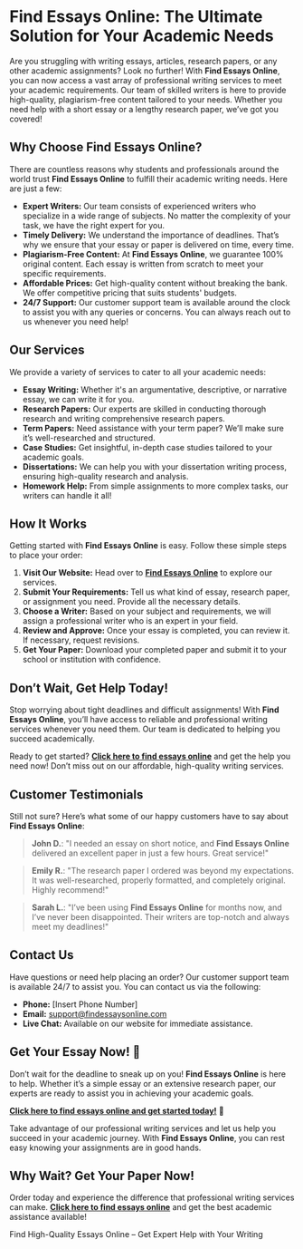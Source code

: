 <h1>Find Essays Online: The Ultimate Solution for Your Academic Needs</h1>

<p>Are you struggling with writing essays, articles, research papers, or any other academic assignments? Look no further! With <strong>Find Essays Online</strong>, you can now access a vast array of professional writing services to meet your academic requirements. Our team of skilled writers is here to provide high-quality, plagiarism-free content tailored to your needs. Whether you need help with a short essay or a lengthy research paper, we’ve got you covered!</p>

<h2>Why Choose <strong>Find Essays Online</strong>?</h2>

<p>There are countless reasons why students and professionals around the world trust <strong>Find Essays Online</strong> to fulfill their academic writing needs. Here are just a few:</p>

<ul>
  <li><strong>Expert Writers:</strong> Our team consists of experienced writers who specialize in a wide range of subjects. No matter the complexity of your task, we have the right expert for you.</li>
  <li><strong>Timely Delivery:</strong> We understand the importance of deadlines. That’s why we ensure that your essay or paper is delivered on time, every time.</li>
  <li><strong>Plagiarism-Free Content:</strong> At <strong>Find Essays Online</strong>, we guarantee 100% original content. Each essay is written from scratch to meet your specific requirements.</li>
  <li><strong>Affordable Prices:</strong> Get high-quality content without breaking the bank. We offer competitive pricing that suits students' budgets.</li>
  <li><strong>24/7 Support:</strong> Our customer support team is available around the clock to assist you with any queries or concerns. You can always reach out to us whenever you need help!</li>
</ul>

<h2>Our Services</h2>

<p>We provide a variety of services to cater to all your academic needs:</p>

<ul>
  <li><strong>Essay Writing:</strong> Whether it's an argumentative, descriptive, or narrative essay, we can write it for you.</li>
  <li><strong>Research Papers:</strong> Our experts are skilled in conducting thorough research and writing comprehensive research papers.</li>
  <li><strong>Term Papers:</strong> Need assistance with your term paper? We’ll make sure it’s well-researched and structured.</li>
  <li><strong>Case Studies:</strong> Get insightful, in-depth case studies tailored to your academic goals.</li>
  <li><strong>Dissertations:</strong> We can help you with your dissertation writing process, ensuring high-quality research and analysis.</li>
  <li><strong>Homework Help:</strong> From simple assignments to more complex tasks, our writers can handle it all!</li>
</ul>

<h2>How It Works</h2>

<p>Getting started with <strong>Find Essays Online</strong> is easy. Follow these simple steps to place your order:</p>

<ol>
  <li><strong>Visit Our Website:</strong> Head over to <a href="https://tinyurl.com/topessay?keyword=find+essays+online"><strong>Find Essays Online</strong></a> to explore our services.</li>
  <li><strong>Submit Your Requirements:</strong> Tell us what kind of essay, research paper, or assignment you need. Provide all the necessary details.</li>
  <li><strong>Choose a Writer:</strong> Based on your subject and requirements, we will assign a professional writer who is an expert in your field.</li>
  <li><strong>Review and Approve:</strong> Once your essay is completed, you can review it. If necessary, request revisions.</li>
  <li><strong>Get Your Paper:</strong> Download your completed paper and submit it to your school or institution with confidence.</li>
</ol>

<h2>Don’t Wait, Get Help Today!</h2>

<p>Stop worrying about tight deadlines and difficult assignments! With <strong>Find Essays Online</strong>, you’ll have access to reliable and professional writing services whenever you need them. Our team is dedicated to helping you succeed academically.</p>

<p>Ready to get started? <a href="https://tinyurl.com/topessay?keyword=find+essays+online"><strong>Click here to find essays online</strong></a> and get the help you need now! Don’t miss out on our affordable, high-quality writing services.</p>

<h2>Customer Testimonials</h2>

<p>Still not sure? Here’s what some of our happy customers have to say about <strong>Find Essays Online</strong>:</p>

<blockquote>
  <p><strong>John D.</strong>: "I needed an essay on short notice, and <strong>Find Essays Online</strong> delivered an excellent paper in just a few hours. Great service!"</p>
</blockquote>

<blockquote>
  <p><strong>Emily R.</strong>: "The research paper I ordered was beyond my expectations. It was well-researched, properly formatted, and completely original. Highly recommend!"</p>
</blockquote>

<blockquote>
  <p><strong>Sarah L.</strong>: "I’ve been using <strong>Find Essays Online</strong> for months now, and I’ve never been disappointed. Their writers are top-notch and always meet my deadlines!"</p>
</blockquote>

<h2>Contact Us</h2>

<p>Have questions or need help placing an order? Our customer support team is available 24/7 to assist you. You can contact us via the following:</p>

<ul>
  <li><strong>Phone:</strong> [Insert Phone Number]</li>
  <li><strong>Email:</strong> <a href="mailto:support@findessaysonline.com">support@findessaysonline.com</a></li>
  <li><strong>Live Chat:</strong> Available on our website for immediate assistance.</li>
</ul>

<h2>Get Your Essay Now! 🌟</h2>

<p>Don’t wait for the deadline to sneak up on you! <strong>Find Essays Online</strong> is here to help. Whether it’s a simple essay or an extensive research paper, our experts are ready to assist you in achieving your academic goals.</p>

<p><a href="https://tinyurl.com/topessay?keyword=find+essays+online"><strong>Click here to find essays online and get started today!</strong></a> 🚀</p>

<p>Take advantage of our professional writing services and let us help you succeed in your academic journey. With <strong>Find Essays Online</strong>, you can rest easy knowing your assignments are in good hands.</p>

<h2>Why Wait? Get Your Paper Now!</h2>

<p>Order today and experience the difference that professional writing services can make. <a href="https://tinyurl.com/topessay?keyword=find+essays+online"><strong>Click here to find essays online</strong></a> and get the best academic assistance available!</p>
Find High-Quality Essays Online – Get Expert Help with Your Writing
